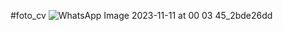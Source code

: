 #foto_cv
![WhatsApp Image 2023-11-11 at 00 03 45_2bde26dd](https://github.com/mutiara1011/cv/assets/148642394/ebfeb5d3-412d-4869-adfa-dfa80d36fd7b)

